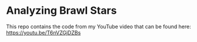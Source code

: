 # Analyzing Brawl Stars 
This repo contains the code from my YouTube video that can be found here: https://youtu.be/T6nVZGjDZBs
